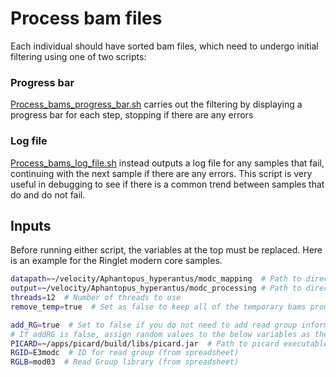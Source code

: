 # Process bam files

Each individual should have sorted bam files, which need to undergo initial filtering using one of two scripts:

### Progress bar

[Process_bams_progress_bar.sh](scripts/Process_bams_progress_bar.sh) carries out the filtering by displaying a progress bar for each step, stopping if there are any errors

### Log file

[Process_bams_log_file.sh](scripts/Process_bams_log_file.sh) instead outputs a log file for any samples that fail, continuing with the next sample if there are any errors. This script
is very useful in debugging to see if there is a common trend between samples that do and do not fail.

## Inputs

Before running either script, the variables at the top must be replaced. Here is an example for the Ringlet modern core samples.

```bash
datapath=~/velocity/Aphantopus_hyperantus/modc_mapping  # Path to directory contaiing bam files to be filtered
output=~/velocity/Aphantopus_hyperantus/modc_processing # Path to directory to output filtered bams
threads=12  # Number of threads to use
remove_temp=true  # Set as false to keep all of the temporary bams produced during the filtering process

add_RG=true  # Set to false if you do not need to add read group information.
# If addRG is false, assign random values to the below variables as these will not be used
PICARD=~/apps/picard/build/libs/picard.jar  # Path to picard executable file
RGID=E3modc  # ID for read group (from spreadsheet)
RGLB=mod03  # Read Group library (from spreadsheet)
```
